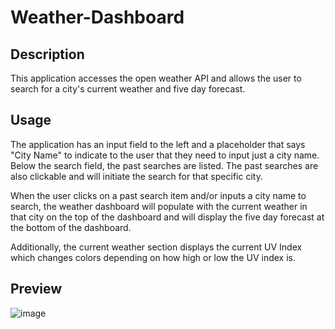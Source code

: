 # Weather-Dashboard

## Description

This application accesses the open weather API and allows the user to search for a city's current weather and five day forecast. 

## Usage 
The application has an input field to the left and a placeholder that says "City Name" to indicate to the user that they need to input just a city name. Below the search field, the past searches are listed. The past searches are also clickable and will initiate the search for that specific city.

When the user clicks on a past search item and/or inputs a city name to search, the weather dashboard will populate with the current weather in that city on the top of the dashboard and will display the five day forecast at the bottom of the dashboard.

Additionally, the current weather section displays the current UV Index which changes colors depending on how high or low the UV index is.

## Preview
![image](https://user-images.githubusercontent.com/70370805/100499376-01911f80-311e-11eb-8611-e4ad35473cf1.png)

